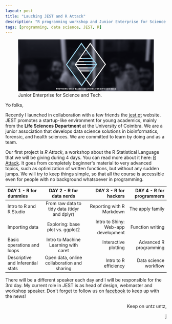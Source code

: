 ```yaml
---
layout: post
title: "Lauching JEST and R Attack"
description: "R programming workshop and Junior Enterprise for Science and Tech"
tags: [programming, data science, JEST, R]
---
```


<figure>
	<a href="http://jest.pt" target = "_blank"><img src="/images/jestPTcover3.png" alt="JEST Team."></a>
	<figcaption>Junior Enterprise for Science and Tech</a>.</figcaption>
</figure>

Yo folks,

Recently I launched in collaboration with a few friends the <a href = "http://jest.pt" target = "_blank">jest.pt</a> website. JEST promotes a startup-like environment for young academics, mainly from the **Life Sciences Department** at the University of Coimbra. We are a junior association that develops data science solutions in bioinformatics, forensic, and health sciences. We are committed to learn by doing and as a team.

Our first project is *R Attack*, a workshop about the R Statistical Language that we will be giving during 4 days. You can read more about it here: <a href = "http://jest.pt/2016/11/01/R.html" target = "_blank">R Attack</a>. It goes from completely beginner's material to very advanced topics, such as optimization of written functions, but without any sudden jumps. We will try to keep things simple, so that all the course is accessible even for people with no background whatsoever in programming.

| DAY 1 - R for dummies | DAY 2 - R for data nerds | DAY 3 - R for hackers | DAY 4 - R for programmers |
|:--------|:-------:|--------:|--------:|
| Intro to R and R Studio | From raw data to tidy data (tidyr and dplyr) | Reporting with R Markdown | The apply family |
| Importing data | Exploring: base plot vs. ggplot2 | Intro to Shiny: Web-app development | Function writing |
| Basic operations and loops | Intro to Machine Learning with caret | Interactive plotting | Advanced R programming |
| Descriptive and Inferential stats | Open data, online collaboration and sharing | Intro to R efficiency | Data science workflow |

There will be a different speaker each day and I will be responsible for the 3rd day. My current role in JEST is as head of design, webmaster and workshop speaker.
Don't forget to follow us on <a href = "https://www.facebook.com/UC.JEST/" target = "_blank">facebook</a> to keep up with the news!

<p align = "right">
	Keep on untz untz,
</p>
<p align = "right">
	j
</p>